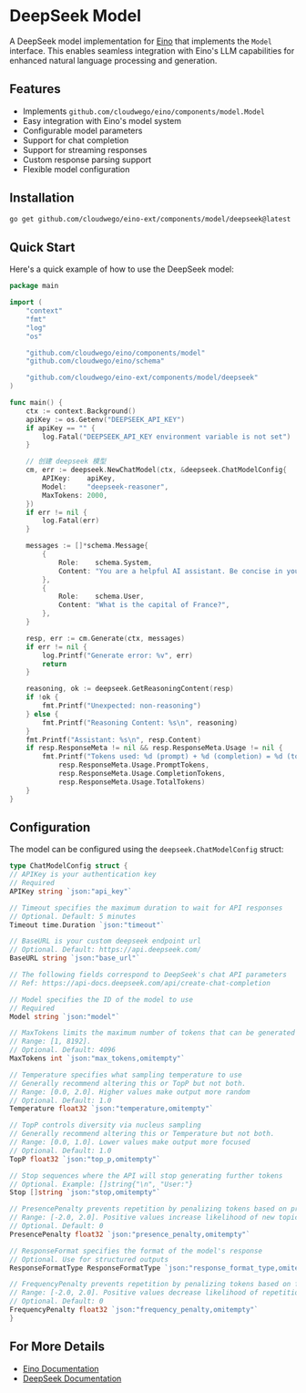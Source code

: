 # DeepSeek Model

A DeepSeek model implementation for [Eino](https://github.com/cloudwego/eino) that implements the `Model` interface. This enables seamless integration with Eino's LLM capabilities for enhanced natural language processing and generation.

## Features

- Implements `github.com/cloudwego/eino/components/model.Model`
- Easy integration with Eino's model system
- Configurable model parameters
- Support for chat completion
- Support for streaming responses
- Custom response parsing support
- Flexible model configuration

## Installation

```bash
go get github.com/cloudwego/eino-ext/components/model/deepseek@latest
```

## Quick Start

Here's a quick example of how to use the DeepSeek model:

```go
package main

import (
	"context"
	"fmt"
	"log"
	"os"

	"github.com/cloudwego/eino/components/model"
	"github.com/cloudwego/eino/schema"

	"github.com/cloudwego/eino-ext/components/model/deepseek"
)

func main() {
	ctx := context.Background()
	apiKey := os.Getenv("DEEPSEEK_API_KEY")
	if apiKey == "" {
		log.Fatal("DEEPSEEK_API_KEY environment variable is not set")
	}

	// 创建 deepseek 模型
	cm, err := deepseek.NewChatModel(ctx, &deepseek.ChatModelConfig{
		APIKey:    apiKey,
		Model:     "deepseek-reasoner",
		MaxTokens: 2000,
	})
	if err != nil {
		log.Fatal(err)
	}

	messages := []*schema.Message{
		{
			Role:    schema.System,
			Content: "You are a helpful AI assistant. Be concise in your responses.",
		},
		{
			Role:    schema.User,
			Content: "What is the capital of France?",
		},
	}

	resp, err := cm.Generate(ctx, messages)
	if err != nil {
		log.Printf("Generate error: %v", err)
		return
	}

	reasoning, ok := deepseek.GetReasoningContent(resp)
	if !ok {
		fmt.Printf("Unexpected: non-reasoning")
	} else {
		fmt.Printf("Reasoning Content: %s\n", reasoning)
	}
	fmt.Printf("Assistant: %s\n", resp.Content)
	if resp.ResponseMeta != nil && resp.ResponseMeta.Usage != nil {
		fmt.Printf("Tokens used: %d (prompt) + %d (completion) = %d (total)\n",
			resp.ResponseMeta.Usage.PromptTokens,
			resp.ResponseMeta.Usage.CompletionTokens,
			resp.ResponseMeta.Usage.TotalTokens)
	}
}
```

## Configuration

The model can be configured using the `deepseek.ChatModelConfig` struct:

```go
type ChatModelConfig struct {
// APIKey is your authentication key
// Required
APIKey string `json:"api_key"`

// Timeout specifies the maximum duration to wait for API responses
// Optional. Default: 5 minutes
Timeout time.Duration `json:"timeout"`

// BaseURL is your custom deepseek endpoint url
// Optional. Default: https://api.deepseek.com/
BaseURL string `json:"base_url"`

// The following fields correspond to DeepSeek's chat API parameters
// Ref: https://api-docs.deepseek.com/api/create-chat-completion

// Model specifies the ID of the model to use
// Required
Model string `json:"model"`

// MaxTokens limits the maximum number of tokens that can be generated in the chat completion
// Range: [1, 8192].
// Optional. Default: 4096
MaxTokens int `json:"max_tokens,omitempty"`

// Temperature specifies what sampling temperature to use
// Generally recommend altering this or TopP but not both.
// Range: [0.0, 2.0]. Higher values make output more random
// Optional. Default: 1.0
Temperature float32 `json:"temperature,omitempty"`

// TopP controls diversity via nucleus sampling
// Generally recommend altering this or Temperature but not both.
// Range: [0.0, 1.0]. Lower values make output more focused
// Optional. Default: 1.0
TopP float32 `json:"top_p,omitempty"`

// Stop sequences where the API will stop generating further tokens
// Optional. Example: []string{"\n", "User:"}
Stop []string `json:"stop,omitempty"`

// PresencePenalty prevents repetition by penalizing tokens based on presence
// Range: [-2.0, 2.0]. Positive values increase likelihood of new topics
// Optional. Default: 0
PresencePenalty float32 `json:"presence_penalty,omitempty"`

// ResponseFormat specifies the format of the model's response
// Optional. Use for structured outputs
ResponseFormatType ResponseFormatType `json:"response_format_type,omitempty"`

// FrequencyPenalty prevents repetition by penalizing tokens based on frequency
// Range: [-2.0, 2.0]. Positive values decrease likelihood of repetition
// Optional. Default: 0
FrequencyPenalty float32 `json:"frequency_penalty,omitempty"`
}
```

## For More Details

- [Eino Documentation](https://github.com/cloudwego/eino)
- [DeepSeek Documentation](https://api-docs.deepseek.com/api/create-chat-completion)
